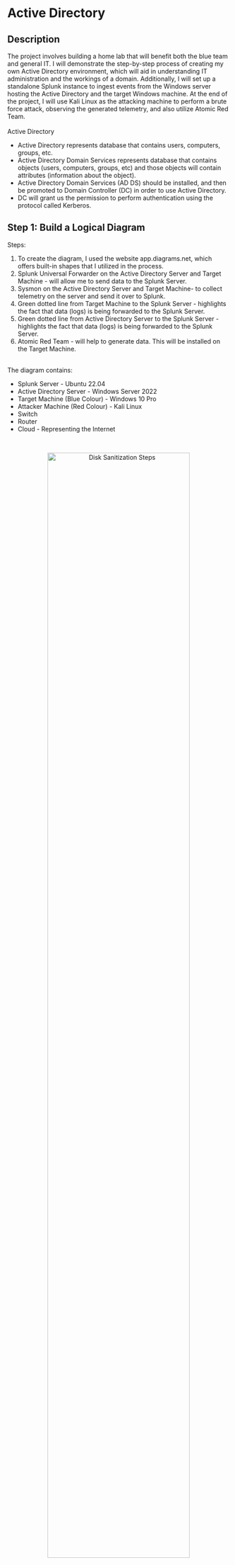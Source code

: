 # Active Directory

<h2>Description</h2>
The project involves building a home lab that will benefit both the blue team and general IT. I will demonstrate the step-by-step process of creating my own Active Directory environment, which will aid in understanding IT administration and the workings of a domain. Additionally, I will set up a standalone Splunk instance to ingest events from the Windows server hosting the Active Directory and the target Windows machine. At the end of the project, I will use Kali Linux as the attacking machine to perform a brute force attack, observing the generated telemetry, and also utilize Atomic Red Team.
<br /><br />
Active Directory
<ul>
  <li>Active Directory represents database that contains users, computers, groups, etc.</li>
  <li>Active Directory Domain Services represents database that contains objects (users, computers, groups, etc) and those objects will contain attributes (information about the object).</li>
  <li>Active Directory Domain Services (AD DS) should be installed, and then be promoted to Domain Controller (DC) in order to use Active Directory.</li>
  <li>DC will grant us the permission to perform authentication using the protocol called Kerberos.</li>
</ul>


<h2>Step 1: Build a Logical Diagram </h2>
Steps: <br />
<ol>
  <li>To create the diagram, I used the website app.diagrams.net, which offers built-in shapes that I utilized in the process.</li>
  <li>Splunk Universal Forwarder on the Active Directory Server and Target Machine - will allow me to send data to the Splunk Server.</li>
  <li>Sysmon on the Active Directory Server and Target Machine- to collect telemetry on the server and send it over to Splunk.</li>
  <li>Green dotted line from Target Machine to the Splunk Server - highlights the fact that data (logs) is being forwarded to the Splunk Server.</li>
  <li>Green dotted line from Active Directory Server to the Splunk Server - highlights the fact that data (logs) is being forwarded to the Splunk Server.</li>
  <li>Atomic Red Team - will help to generate data. This will be installed on the Target Machine.</li>
</ol> <br /> 
The diagram contains:<br />
<ul>
  <li>Splunk Server - Ubuntu 22.04</li>
  <li>Active Directory Server - Windows Server 2022</li>
  <li>Target Machine (Blue Colour) - Windows 10 Pro</li>
  <li>Attacker Machine (Red Colour) - Kali Linux</li>
  <li>Switch</li>
  <li>Router</li>
  <li>Cloud - Representing the Internet</li>
</ul>
<br />
<p align="center">
<img src="https://i.imgur.com/AO7JaMr.png" height="80%" width="80%" alt="Disk Sanitization Steps"/>
<br />

  
<h2>Step 2: Install Virtual Machines </h2>
OS to be installed:<br />
<ul>
  <li>Windows Server 2022</li>
  <li>Windows 10 Pro</li>
  <li>Kali Linux</li>
  <li>Ubuntu 22.04</li>
</ul>
Steps: <br />
<ol>
  <li>Download the ISO files of the OS mentioned above.</li>
    <p align="center">a. Windows 10 Pro<br />
    <img src="https://i.imgur.com/nd17Dn7.png" height="80%" width="80%" alt="Disk Sanitization Steps"/>
    <br />
    b. Kali Linux<br /><p align="center">
    <img src="https://i.imgur.com/RbGf5Ju.png" height="80%" width="80%" alt="Disk Sanitization Steps"/>
    <br />
    c. Windows Server 2022 <br /><p align="center">
    <img src="https://i.imgur.com/NTJigBn.png" height="80%" width="80%" alt="Disk Sanitization Steps"/>
    <br />
    <img src="https://i.imgur.com/DgMWyQr.png" height="80%" width="80%" alt="Disk Sanitization Steps"/>
    <br />
    d. Ubuntu 22.04 <br /><p align="center">
    <img src="https://i.imgur.com/G7qFMdP.png" height="80%" width="80%" alt="Disk Sanitization Steps"/>
    <br />
  <li></li>
</ol>


<h2>Step 3: Install & Configure Software </h2>
Software to be installed: <br />
<ul>
  <li>Sysmon</li>
  <li>Splunk</li>
</ul>
Steps: <br />
<ol>
  <li></li>
</ol>


<h2>Step 4: Configure Active Directory </h2>
Steps: <br />
<ol>
  <li></li>
</ol>


<h2>Step 5: Generate Telemetry with Kali Linux & ART </h2>

- <b>Kali Linux</b> <br>
- <b>Sysmon</b> <br>
- <b>Install Atomic Red Team</b> <br>
